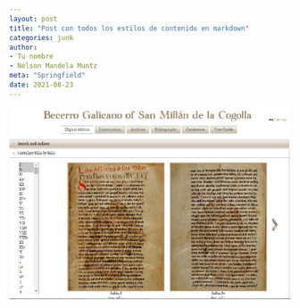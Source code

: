 ```yaml
---
layout: post
title: "Post con todos los estilos de contenido en markdown"
categories: junk
author:
- Tu nombre
- Nelson Mandela Muntz
meta: "Springfield"
date: 2021-08-23
---
```



![foto](/assets/images/picture-1.png)
